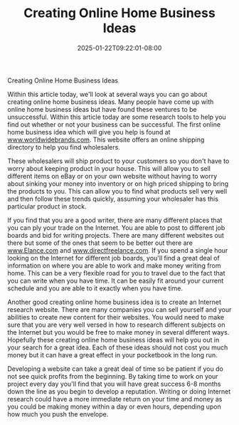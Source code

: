 ﻿---
title: "Creating Online Home Business Ideas"
date: 2025-01-22T09:22:01-08:00
description: "creating an online business Tips for Web Success"
featured_image: "/images/creating an online business.jpg"
tags: ["creating an online business"]
---

Creating Online Home Business Ideas

Within this article today, we'll look at several ways you can go about creating online home business ideas.
Many people have come up with online home business ideas but have found these ventures to be unsuccessful.  Within this article today are some research tools to help you find out whether or not your business can be successful.  The first online home business idea which will give you help is found at www.worldwidebrands.com.  This website offers an online shipping directory to help you find wholesalers.

These wholesalers will ship product to your customers so you don't have to worry about keeping product in your house.  This will allow you to sell different items on eBay or on your own website without having to worry about sinking your money into inventory or on high priced shipping to bring the products to you.  This can allow you to find what products sell very well and then follow these trends quickly, assuming your wholesaler has this particular product in stock.

If you find that you are a good writer, there are many different places that you can ply your trade on the Internet.  You are able to post to different job boards and bid for writing projects.  There are many different websites out there but some of the ones that seem to be better out there are www.Elance.com and www.directfreelance.com. If you spend a single hour looking on the Internet for different job boards, you'll find a great deal of information on where you are able to work and make money writing from home. This can be a very flexible road for you to travel due to the fact that you can write when you have time.  It can be easily fit around your current schedule and you are able to it exactly when you have time.
 
Another good creating online home business idea is to create an Internet research website.  There are many companies you can sell yourself and your abilities to create new content for their websites. You would need to make sure that you are very well versed in how to research different subjects on the Internet but you would be free to make money in several different ways.
Hopefully these creating online home business ideas will help you out in your search for a great idea.  Each of these ideas should not cost you much money but it can have a great effect in your pocketbook in the long run.

Developing a website can take a great deal of time so be patient if you do not see quick profits from the beginning. By taking time to work on your project every day you'll find that you will have great success 6-8 months down the line as you begin to develop a reputation. Writing or doing Internet research could have a more immediate return on your time and money as you could be making money within a day or even hours, depending upon how much you push the envelope. 


